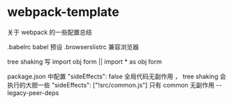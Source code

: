 # webpack-template
关于 webpack 的一些配置总结



.babelrc babel 预设
.browserslistrc 兼容浏览器 



tree shaking
写 import obj form  || import * as obj form

package.json  中配置  "sideEffects": false  全局代码无副作用 ， tree shaking 会执行的大胆一些
"sideEffects": ["!src/common.js"] 只有  common 无副作用
--legacy-peer-deps